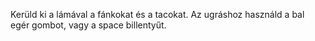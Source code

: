 
Kerüld ki a lámával a fánkokat és a tacokat. 
Az ugráshoz használd a bal egér gombot, vagy a space billentyűt.
